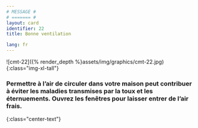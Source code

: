 ```yaml
---
# MESSAGE #
# ======= #
layout: card
identifier: 22
title: Bonne ventilation

lang: fr
---
```


![cmt-22]({% render_depth %}assets/img/graphics/cmt-22.jpg){:class="img-xl-tall"}

### Permettre à l’air de circuler dans votre maison peut contribuer à éviter les maladies transmises par la toux et les éternuements. Ouvrez les fenêtres pour laisser entrer de l’air frais.
{:class="center-text"}